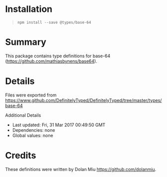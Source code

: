 # Installation
> `npm install --save @types/base-64`

# Summary
This package contains type definitions for base-64 (https://github.com/mathiasbynens/base64).

# Details
Files were exported from https://www.github.com/DefinitelyTyped/DefinitelyTyped/tree/master/types/base-64

Additional Details
 * Last updated: Fri, 31 Mar 2017 00:49:50 GMT
 * Dependencies: none
 * Global values: none

# Credits
These definitions were written by Dolan Miu <https://github.com/dolanmiu>.

